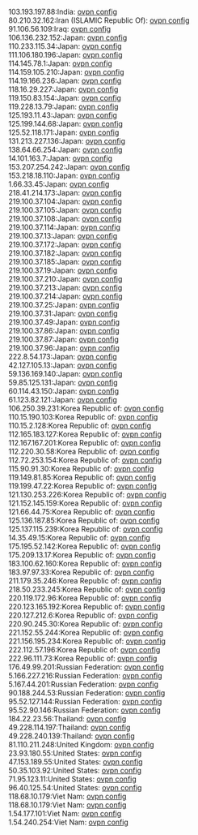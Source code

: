 103.193.197.88:India: [ovpn config](vpn/103_193_197_88.ovpn)  
80.210.32.162:Iran (ISLAMIC Republic Of): [ovpn config](vpn/80_210_32_162.ovpn)  
91.106.56.109:Iraq: [ovpn config](vpn/91_106_56_109.ovpn)  
106.136.232.152:Japan: [ovpn config](vpn/106_136_232_152.ovpn)  
110.233.115.34:Japan: [ovpn config](vpn/110_233_115_34.ovpn)  
111.106.180.196:Japan: [ovpn config](vpn/111_106_180_196.ovpn)  
114.145.78.1:Japan: [ovpn config](vpn/114_145_78_1.ovpn)  
114.159.105.210:Japan: [ovpn config](vpn/114_159_105_210.ovpn)  
114.19.166.236:Japan: [ovpn config](vpn/114_19_166_236.ovpn)  
118.16.29.227:Japan: [ovpn config](vpn/118_16_29_227.ovpn)  
119.150.83.154:Japan: [ovpn config](vpn/119_150_83_154.ovpn)  
119.228.13.79:Japan: [ovpn config](vpn/119_228_13_79.ovpn)  
125.193.11.43:Japan: [ovpn config](vpn/125_193_11_43.ovpn)  
125.199.144.68:Japan: [ovpn config](vpn/125_199_144_68.ovpn)  
125.52.118.171:Japan: [ovpn config](vpn/125_52_118_171.ovpn)  
131.213.227.136:Japan: [ovpn config](vpn/131_213_227_136.ovpn)  
138.64.66.254:Japan: [ovpn config](vpn/138_64_66_254.ovpn)  
14.101.163.7:Japan: [ovpn config](vpn/14_101_163_7.ovpn)  
153.207.254.242:Japan: [ovpn config](vpn/153_207_254_242.ovpn)  
153.218.18.110:Japan: [ovpn config](vpn/153_218_18_110.ovpn)  
1.66.33.45:Japan: [ovpn config](vpn/1_66_33_45.ovpn)  
218.41.214.173:Japan: [ovpn config](vpn/218_41_214_173.ovpn)  
219.100.37.104:Japan: [ovpn config](vpn/219_100_37_104.ovpn)  
219.100.37.105:Japan: [ovpn config](vpn/219_100_37_105.ovpn)  
219.100.37.108:Japan: [ovpn config](vpn/219_100_37_108.ovpn)  
219.100.37.114:Japan: [ovpn config](vpn/219_100_37_114.ovpn)  
219.100.37.13:Japan: [ovpn config](vpn/219_100_37_13.ovpn)  
219.100.37.172:Japan: [ovpn config](vpn/219_100_37_172.ovpn)  
219.100.37.182:Japan: [ovpn config](vpn/219_100_37_182.ovpn)  
219.100.37.185:Japan: [ovpn config](vpn/219_100_37_185.ovpn)  
219.100.37.19:Japan: [ovpn config](vpn/219_100_37_19.ovpn)  
219.100.37.210:Japan: [ovpn config](vpn/219_100_37_210.ovpn)  
219.100.37.213:Japan: [ovpn config](vpn/219_100_37_213.ovpn)  
219.100.37.214:Japan: [ovpn config](vpn/219_100_37_214.ovpn)  
219.100.37.25:Japan: [ovpn config](vpn/219_100_37_25.ovpn)  
219.100.37.31:Japan: [ovpn config](vpn/219_100_37_31.ovpn)  
219.100.37.49:Japan: [ovpn config](vpn/219_100_37_49.ovpn)  
219.100.37.86:Japan: [ovpn config](vpn/219_100_37_86.ovpn)  
219.100.37.87:Japan: [ovpn config](vpn/219_100_37_87.ovpn)  
219.100.37.96:Japan: [ovpn config](vpn/219_100_37_96.ovpn)  
222.8.54.173:Japan: [ovpn config](vpn/222_8_54_173.ovpn)  
42.127.105.13:Japan: [ovpn config](vpn/42_127_105_13.ovpn)  
59.136.169.140:Japan: [ovpn config](vpn/59_136_169_140.ovpn)  
59.85.125.131:Japan: [ovpn config](vpn/59_85_125_131.ovpn)  
60.114.43.150:Japan: [ovpn config](vpn/60_114_43_150.ovpn)  
61.123.82.121:Japan: [ovpn config](vpn/61_123_82_121.ovpn)  
106.250.39.231:Korea Republic of: [ovpn config](vpn/106_250_39_231.ovpn)  
110.15.190.103:Korea Republic of: [ovpn config](vpn/110_15_190_103.ovpn)  
110.15.2.128:Korea Republic of: [ovpn config](vpn/110_15_2_128.ovpn)  
112.165.183.127:Korea Republic of: [ovpn config](vpn/112_165_183_127.ovpn)  
112.167.167.201:Korea Republic of: [ovpn config](vpn/112_167_167_201.ovpn)  
112.220.30.58:Korea Republic of: [ovpn config](vpn/112_220_30_58.ovpn)  
112.72.253.154:Korea Republic of: [ovpn config](vpn/112_72_253_154.ovpn)  
115.90.91.30:Korea Republic of: [ovpn config](vpn/115_90_91_30.ovpn)  
119.149.81.85:Korea Republic of: [ovpn config](vpn/119_149_81_85.ovpn)  
119.199.47.22:Korea Republic of: [ovpn config](vpn/119_199_47_22.ovpn)  
121.130.253.226:Korea Republic of: [ovpn config](vpn/121_130_253_226.ovpn)  
121.152.145.159:Korea Republic of: [ovpn config](vpn/121_152_145_159.ovpn)  
121.66.44.75:Korea Republic of: [ovpn config](vpn/121_66_44_75.ovpn)  
125.136.187.85:Korea Republic of: [ovpn config](vpn/125_136_187_85.ovpn)  
125.137.115.239:Korea Republic of: [ovpn config](vpn/125_137_115_239.ovpn)  
14.35.49.15:Korea Republic of: [ovpn config](vpn/14_35_49_15.ovpn)  
175.195.52.142:Korea Republic of: [ovpn config](vpn/175_195_52_142.ovpn)  
175.209.13.17:Korea Republic of: [ovpn config](vpn/175_209_13_17.ovpn)  
183.100.62.160:Korea Republic of: [ovpn config](vpn/183_100_62_160.ovpn)  
183.97.97.33:Korea Republic of: [ovpn config](vpn/183_97_97_33.ovpn)  
211.179.35.246:Korea Republic of: [ovpn config](vpn/211_179_35_246.ovpn)  
218.50.233.245:Korea Republic of: [ovpn config](vpn/218_50_233_245.ovpn)  
220.119.172.96:Korea Republic of: [ovpn config](vpn/220_119_172_96.ovpn)  
220.123.165.192:Korea Republic of: [ovpn config](vpn/220_123_165_192.ovpn)  
220.127.212.6:Korea Republic of: [ovpn config](vpn/220_127_212_6.ovpn)  
220.90.245.30:Korea Republic of: [ovpn config](vpn/220_90_245_30.ovpn)  
221.152.55.244:Korea Republic of: [ovpn config](vpn/221_152_55_244.ovpn)  
221.156.195.234:Korea Republic of: [ovpn config](vpn/221_156_195_234.ovpn)  
222.112.57.196:Korea Republic of: [ovpn config](vpn/222_112_57_196.ovpn)  
222.96.111.73:Korea Republic of: [ovpn config](vpn/222_96_111_73.ovpn)  
176.49.99.201:Russian Federation: [ovpn config](vpn/176_49_99_201.ovpn)  
5.166.227.216:Russian Federation: [ovpn config](vpn/5_166_227_216.ovpn)  
5.167.44.201:Russian Federation: [ovpn config](vpn/5_167_44_201.ovpn)  
90.188.244.53:Russian Federation: [ovpn config](vpn/90_188_244_53.ovpn)  
95.52.127.144:Russian Federation: [ovpn config](vpn/95_52_127_144.ovpn)  
95.52.90.146:Russian Federation: [ovpn config](vpn/95_52_90_146.ovpn)  
184.22.23.56:Thailand: [ovpn config](vpn/184_22_23_56.ovpn)  
49.228.114.197:Thailand: [ovpn config](vpn/49_228_114_197.ovpn)  
49.228.240.139:Thailand: [ovpn config](vpn/49_228_240_139.ovpn)  
81.110.211.248:United Kingdom: [ovpn config](vpn/81_110_211_248.ovpn)  
23.93.180.55:United States: [ovpn config](vpn/23_93_180_55.ovpn)  
47.153.189.55:United States: [ovpn config](vpn/47_153_189_55.ovpn)  
50.35.103.92:United States: [ovpn config](vpn/50_35_103_92.ovpn)  
71.95.123.11:United States: [ovpn config](vpn/71_95_123_11.ovpn)  
96.40.125.54:United States: [ovpn config](vpn/96_40_125_54.ovpn)  
118.68.10.179:Viet Nam: [ovpn config](vpn/118_68_10_179.ovpn)  
118.68.10.179:Viet Nam: [ovpn config](vpn/118_68_10_179.ovpn)  
1.54.177.101:Viet Nam: [ovpn config](vpn/1_54_177_101.ovpn)  
1.54.240.254:Viet Nam: [ovpn config](vpn/1_54_240_254.ovpn)  
